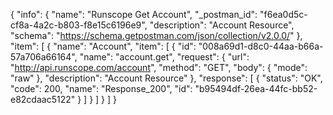 {
  "info": {
    "name": "Runscope Get Account",
    "_postman_id": "f6ea0d5c-cf8a-4a2c-b803-f8e15c6196e9",
    "description": "Account Resource",
    "schema": "https://schema.getpostman.com/json/collection/v2.0.0/"
  },
  "item": [
    {
      "name": "Account",
      "item": [
        {
          "id": "008a69d1-d8c0-44aa-b66a-57a706a66164",
          "name": "account.get",
          "request": {
            "url": "http://api.runscope.com/account",
            "method": "GET",
            "body": {
              "mode": "raw"
            },
            "description": "Account Resource"
          },
          "response": [
            {
              "status": "OK",
              "code": 200,
              "name": "Response_200",
              "id": "b95494df-26ea-44fc-bb52-e82cdaac5122"
            }
          ]
        }
      ]
    }
  ]
}
